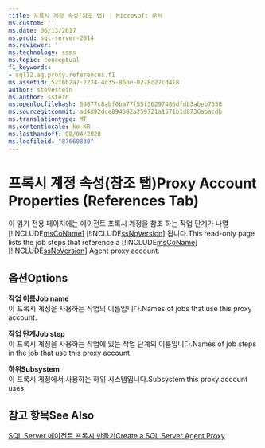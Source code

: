 ```yaml
---
title: 프록시 계정 속성(참조 탭) | Microsoft 문서
ms.custom: ''
ms.date: 06/13/2017
ms.prod: sql-server-2014
ms.reviewer: ''
ms.technology: ssms
ms.topic: conceptual
f1_keywords:
- sql12.ag.proxy.references.f1
ms.assetid: 52f6b2a7-2274-4c35-86be-0278c27cd418
author: stevestein
ms.author: sstein
ms.openlocfilehash: 50877c8abf0ba77f55f36297486dfdb3abeb7658
ms.sourcegitcommit: ad4d92dce894592a259721a1571b1d8736abacdb
ms.translationtype: MT
ms.contentlocale: ko-KR
ms.lasthandoff: 08/04/2020
ms.locfileid: "87660830"
---
```

# <a name="proxy-account-properties-references-tab"></a><span data-ttu-id="24313-102">프록시 계정 속성(참조 탭)</span><span class="sxs-lookup"><span data-stu-id="24313-102">Proxy Account Properties (References Tab)</span></span>
  <span data-ttu-id="24313-103">이 읽기 전용 페이지에는 에이전트 프록시 계정을 참조 하는 작업 단계가 나열 [!INCLUDE[msCoName](../../includes/msconame-md.md)] [!INCLUDE[ssNoVersion](../../includes/ssnoversion-md.md)] 됩니다.</span><span class="sxs-lookup"><span data-stu-id="24313-103">This read-only page lists the job steps that reference a [!INCLUDE[msCoName](../../includes/msconame-md.md)] [!INCLUDE[ssNoVersion](../../includes/ssnoversion-md.md)] Agent proxy account.</span></span>  
  
## <a name="options"></a><span data-ttu-id="24313-104">옵션</span><span class="sxs-lookup"><span data-stu-id="24313-104">Options</span></span>  
 <span data-ttu-id="24313-105">**작업 이름**</span><span class="sxs-lookup"><span data-stu-id="24313-105">**Job name**</span></span>  
 <span data-ttu-id="24313-106">이 프록시 계정을 사용하는 작업의 이름입니다.</span><span class="sxs-lookup"><span data-stu-id="24313-106">Names of jobs that use this proxy account.</span></span>  
  
 <span data-ttu-id="24313-107">**작업 단계**</span><span class="sxs-lookup"><span data-stu-id="24313-107">**Job step**</span></span>  
 <span data-ttu-id="24313-108">이 프록시 계정을 사용하는 작업에 있는 작업 단계의 이름입니다.</span><span class="sxs-lookup"><span data-stu-id="24313-108">Names of job steps in the job that use this proxy account</span></span>  
  
 <span data-ttu-id="24313-109">**하위**</span><span class="sxs-lookup"><span data-stu-id="24313-109">**Subsystem**</span></span>  
 <span data-ttu-id="24313-110">이 프록시 계정에서 사용하는 하위 시스템입니다.</span><span class="sxs-lookup"><span data-stu-id="24313-110">Subsystem this proxy account uses.</span></span>  
  
## <a name="see-also"></a><span data-ttu-id="24313-111">참고 항목</span><span class="sxs-lookup"><span data-stu-id="24313-111">See Also</span></span>  
 [<span data-ttu-id="24313-112">SQL Server 에이전트 프록시 만들기</span><span class="sxs-lookup"><span data-stu-id="24313-112">Create a SQL Server Agent Proxy</span></span>](create-a-sql-server-agent-proxy.md)  
  
  
